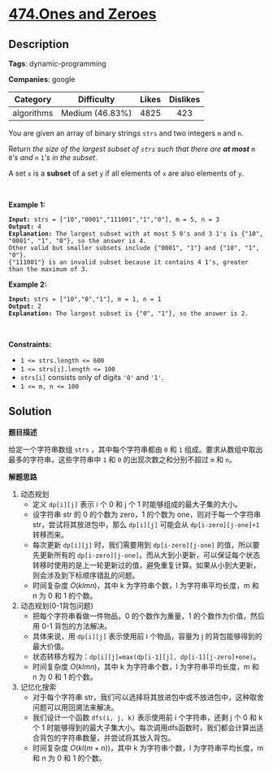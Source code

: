 # [474.Ones and Zeroes](https://leetcode.com/problems/ones-and-zeroes/description/)

## Description

**Tags**: dynamic-programming

**Companies**: google

|  Category  |   Difficulty    | Likes | Dislikes |
| :--------: | :-------------: | :---: | :------: |
| algorithms | Medium (46.83%) | 4825  |   423    |

<p>You are given an array of binary strings <code>strs</code> and two integers <code>m</code> and <code>n</code>.</p>
<p>Return <em>the size of the largest subset of <code>strs</code> such that there are <strong>at most</strong> </em><code>m</code><em> </em><code>0</code><em>&#39;s and </em><code>n</code><em> </em><code>1</code><em>&#39;s in the subset</em>.</p>
<p>A set <code>x</code> is a <strong>subset</strong> of a set <code>y</code> if all elements of <code>x</code> are also elements of <code>y</code>.</p>
<p>&nbsp;</p>
<p><strong class="example">Example 1:</strong></p>
<pre><code><strong>Input:</strong> strs = [&quot;10&quot;,&quot;0001&quot;,&quot;111001&quot;,&quot;1&quot;,&quot;0&quot;], m = 5, n = 3
<strong>Output:</strong> 4
<strong>Explanation:</strong> The largest subset with at most 5 0&#39;s and 3 1&#39;s is {&quot;10&quot;, &quot;0001&quot;, &quot;1&quot;, &quot;0&quot;}, so the answer is 4.
Other valid but smaller subsets include {&quot;0001&quot;, &quot;1&quot;} and {&quot;10&quot;, &quot;1&quot;, &quot;0&quot;}.
{&quot;111001&quot;} is an invalid subset because it contains 4 1&#39;s, greater than the maximum of 3.</code></pre>
<p><strong class="example">Example 2:</strong></p>
<pre><code><strong>Input:</strong> strs = [&quot;10&quot;,&quot;0&quot;,&quot;1&quot;], m = 1, n = 1
<strong>Output:</strong> 2
<b>Explanation:</b> The largest subset is {&quot;0&quot;, &quot;1&quot;}, so the answer is 2.</code></pre>
<p>&nbsp;</p>
<p><strong>Constraints:</strong></p>
<ul>
  <li><code>1 &lt;= strs.length &lt;= 600</code></li>
  <li><code>1 &lt;= strs[i].length &lt;= 100</code></li>
  <li><code>strs[i]</code> consists only of digits <code>&#39;0&#39;</code> and <code>&#39;1&#39;</code>.</li>
  <li><code>1 &lt;= m, n &lt;= 100</code></li>
</ul>

## Solution

**题目描述**

给定一个字符串数组 `strs` ，其中每个字符串都由 `0` 和 `1` 组成。要求从数组中取出最多的字符串，这些字符串中 `1` 和 `0` 的出现次数之和分别不超过 `m` 和 `n`。

**解题思路**

1. 动态规划
   - 定义 `dp[i][j]` 表示 i 个 0 和 j 个 1 时能够组成的最大子集的大小。
   - 设字符串 str 的 0 的个数为 zero，1 的个数为 one，则对于每一个字符串 str，尝试将其放进包中，那么 `dp[i][j]` 可能会从 `dp[i-zero][j-one]+1` 转移而来。
   - 每次更新 `dp[i][j]` 时，我们需要用到 `dp[i-zero][j-one]` 的值，所以要先更新所有的 `dp[i-zero][j-one]`。而从大到小更新，可以保证每个状态转移时使用的是上一轮更新过的值，避免重复计算。如果从小到大更新，则会涉及到下标顺序错乱的问题。
   - 时间复杂度 $O(klmn)$，其中 k 为字符串个数，l 为字符串平均长度，m 和 n 为 0 和 1 的个数。
2. 动态规划(0-1背包问题)
   - 把每个字符串看做一件物品，0 的个数作为重量，1 的个数作为价值，然后用 0-1 背包的方法解决。
   - 具体来说，用 `dp[i][j]` 表示使用前 i 个物品，容量为 j 的背包能够得到的最大价值。
   - 状态转移方程为：`dp[i][j]=max(dp[i-1][j], dp[i-1][j-zero]+one)`。
   - 时间复杂度 $O(klmn)$，其中 k 为字符串个数，l 为字符串平均长度，m 和 n 为 0 和 1 的个数。
3. 记忆化搜索
   - 对于每个字符串 str，我们可以选择将其放进包中或不放进包中，这种取舍问题可以用回溯法来解决。
   - 我们设计一个函数 `dfs(i, j, k)` 表示使用前 i 个字符串，还剩 j 个 0 和 k 个 1 时能够得到的最大子集大小。每次调用dfs函数时，我们都会计算出适合背包的字符串数量，并尝试将其放入背包。
   - 时间复杂度 $O(kl(m+n))$，其中 k 为字符串个数，l 为字符串平均长度，m 和 n 为 0 和 1 的个数。

